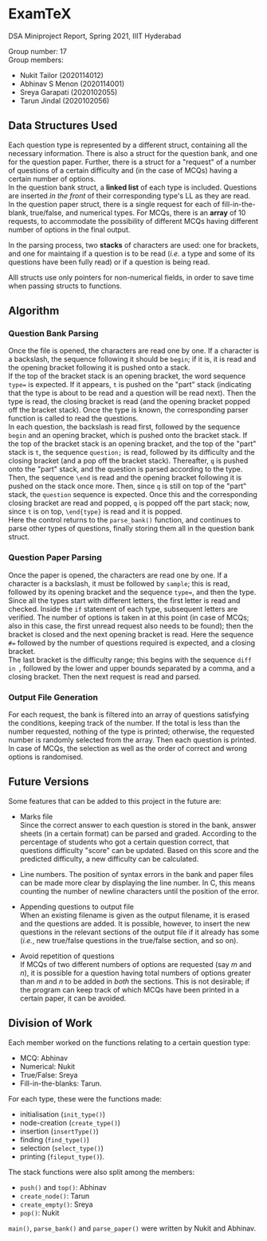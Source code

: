 # ExamTeX
DSA Miniproject Report, Spring 2021, IIIT Hyderabad

Group number: 17  
Group members:  
* Nukit Tailor (2020114012)  
* Abhinav S Menon (2020114001)  
* Sreya Garapati (2020102055)  
* Tarun Jindal (2020102056)  

## Data Structures Used
Each question type is represented by a different struct, containing all the necessary information. There is also a struct for the question bank, and one for the question paper. Further, there is a struct for a "request" of a number of questions of a certain difficulty and (in the case of MCQs) having a certain number of options.  
In the question bank struct, a **linked list** of each type is included. Questions are inserted _in the front_ of their corresponding type's LL as they are read.  
In the question paper struct, there is a single request for each of fill-in-the-blank, true/false, and numerical types. For MCQs, there is an **array** of 10 requests, to accommodate the possibility of different MCQs having different number of options in the final output.  

In the parsing process, two **stacks** of characters are used: one for brackets, and one for maintaing if a question is to be read (*i.e.* a type and some of its questions have been fully read) or if a question is being read.  

Alll structs use only pointers for non-numerical fields, in order to save time when passing structs to functions.

## Algorithm
### Question Bank Parsing
Once the file is opened, the characters are read one by one. If a character is a backslash, the sequence following it should be `begin`; if it is, it is read and the opening bracket following it is pushed onto a stack.  
If the top of the bracket stack is an opening bracket, the word sequence `type=` is expected. If it appears, `t` is pushed on the "part" stack (indicating that the type is about to be read and a question will be read next). Then the type is read, the closing bracket is read (and the opening bracket popped off the bracket stack). Once the type is known, the corresponding parser function is called to read the questions.  
In each question, the backslash is read first, followed by the sequence `begin` and an opening bracket, which is pushed onto the bracket stack. If the top of the bracket stack is an opening bracket, and the top of the "part" stack is `t`, the sequence `question;` is read, followed by its difficulty and the closing bracket (and a pop off the bracket stack). Thereafter, `q` is pushed onto the "part" stack, and the question is parsed according to the type.
Then, the sequence `\end` is read and the opening bracket following it is pushed on the stack once more. Then, since `q` is still on top of the "part" stack, the `question` sequence is expected. Once this and the corresponding closing bracket are read and popped, `q` is popped off the part stack; now, since `t` is on top, `\end{type}` is read and it is popped.  
Here the control returns to the `parse_bank()` function, and continues to parse other types of questions, finally storing them all in the question bank struct.  

### Question Paper Parsing
Once the paper is opened, the characters are read one by one. If a character is a backslash, it must be followed by `sample`; this is read, followed by its opening bracket and the sequence `type=`, and then the type. Since all the types start with different letters, the first letter is read and checked. Inside the `if` statement of each type, subsequent letters are verified. The number of options is taken in at this point (in case of MCQs; also in this case, the first unread request also needs to be found); then the bracket is closed and the next opening bracket is read. Here the sequence `#=` followed by the number of questions required is expected, and a closing bracket.  
The last bracket is the difficulty range; this begins with the sequence `diff in `, followed by the lower and upper bounds separated by a comma, and a closing bracket. Then the next request is read and parsed.  

### Output File Generation
For each request, the bank is filtered into an array of questions satisfying the conditions, keeping track of the number. If the total is less than the number requested, nothing of the type is printed; otherwise, the requested number is randomly selected from the array. Then each question is printed.  
In case of MCQs, the selection as well as the order of correct and wrong options is randomised.  

## Future Versions
Some features that can be added to this project in the future are:  
* Marks file  
    Since the correct answer to each question is stored in the bank, answer sheets (in a certain format) can be parsed and graded. According to the percentage of students who got a certain question correct, that questions difficulty "score" can be updated. Based on this score and the predicted difficulty, a new difficulty can be calculated.   
    
* Line numbers. 
    The position of syntax errors in the bank and paper files can be made more clear by displaying the line number. In C, this means counting the number of newline characters until the position of the error.   
    
* Appending questions to output file  
    When an existing filename is given as the output filename, it is erased and the questions are added. It is possible, however, to insert the new questions in the relevant sections of the output file if it already has some (*i.e.*, new true/false questions in the true/false section, and so on).  
    
* Avoid repetition of questions  
    If MCQs of two different numbers of options are requested (say $m$ and $n$), it is possible for a question having total numbers of options greater than $m$ and $n$ to be added in *both* the sections. This is not desirable; if the program can keep track of which MCQs have been printed in a certain paper, it can be avoided.


## Division of Work
Each member worked on the functions relating to a certain question type:  
* MCQ: Abhinav  
* Numerical: Nukit  
* True/False: Sreya  
* Fill-in-the-blanks: Tarun.  

For each type, these were the functions made:
* initialisation (`init_type()`)
* node-creation (`create_type()`)
* insertion (`insertType()`) 
* finding (`find_type()`) 
* selection (`select_type()`)
* printing (`fileput_type()`).

The stack functions were also split among the members:  
* `push()` and `top()`: Abhinav  
* `create_node()`: Tarun  
* `create_empty()`: Sreya  
* `pop()`: Nukit  

`main()`, `parse_bank()` and `parse_paper()` were written by Nukit and Abhinav.
